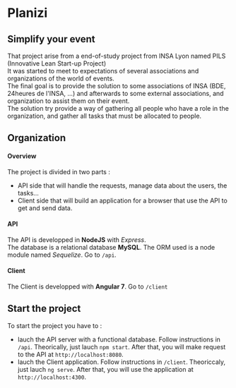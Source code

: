 # Planizi
## Simplify your event
That project arise from a end-of-study project from INSA Lyon named PILS (Innovative Lean Start-up Project)  
It was started to meet to expectations of several associations and organizations of the world of events.  
The final goal is to provide the solution to some associations of INSA (BDE, 24heures de l'INSA, ...) and afterwards to some external associations, and organization to assist them on their event.  
The solution try provide a way of gathering all people who have a role in the organization, and gather all tasks that must be allocated to people.  

## Organization
#### Overview
The project is divided in two parts :
- API side that will handle the requests, manage data about the users, the tasks...
- Client side that will build an application for a browser that use the API to get and send data.

#### API
The API is developped in **NodeJS** with *Express*.   
The database is a relational database **MySQL**. The ORM used is a node module named *Sequelize*.
Go to ``/api``.

#### Client
The Client is developped with **Angular 7**.
Go to ``/client``

## Start the project
To start the project you have to :
- lauch the API server with a functional database. Follow instructions in ``/api``. Theorically, just lauch ``npm start``.
After that, you will make request to the API at ``http://localhost:8080``.
- lauch the Client application. Follow instructions in ``/client``. Theoriccaly, just lauch ``ng serve``.
After that, you will use the application at ``http://localhost:4300``.